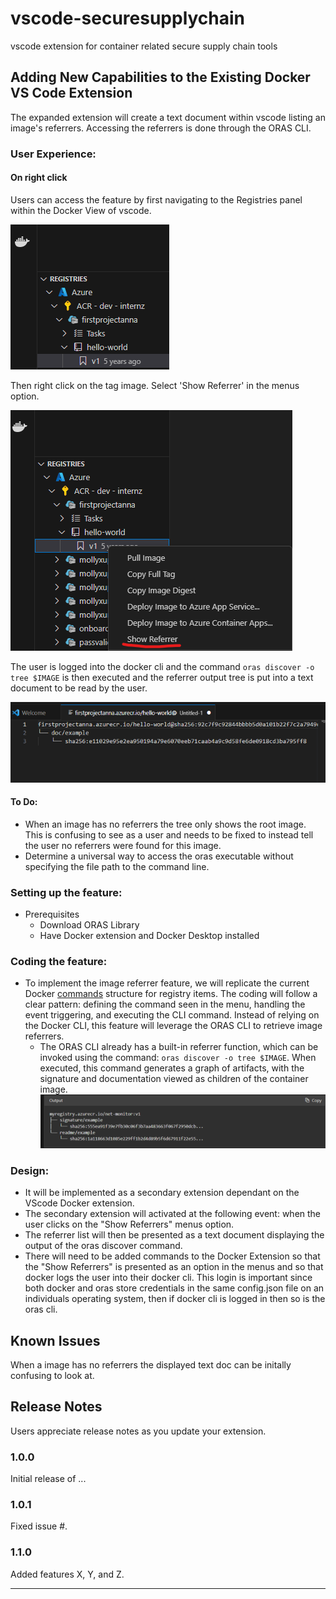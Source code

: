 # vscode-securesupplychain
vscode extension for container related secure supply chain tools
## Adding New Capabilities to the Existing Docker VS Code Extension
The expanded extension will create a text document within vscode listing an image's referrers. Accessing the referrers is done through the ORAS CLI.

### User Experience:
#### On right click
Users can access the feature by first navigating to the Registries panel within the Docker View of vscode. 

![Alt text](<resources/readme/commandGuide.png>)

Then right click on the tag image. Select 'Show Referrer' in the menus option.

![Alt text](resources/readme/showReferrerScreenshot.png)

The user is logged into the docker cli and the command `oras discover -o tree $IMAGE` is then executed and the referrer output tree is put into a text document to be read by the user.

![Alt text](resources/readme/textDoc.png)

#### To Do:
 - When an image has no referrers the tree only shows the root image. This is confusing to see as a user and needs to be fixed to instead tell the user no referrers were found for this image.
 - Determine a universal way to access the oras executable without specifying the file path to the command line.

### Setting up the feature:
- Prerequisites
    - Download ORAS Library
    - Have Docker extension and Docker Desktop installed

### Coding the feature:
-   To implement the image referrer feature, we will replicate the current Docker [commands](https://github.com/microsoft/vscode-docker/tree/main/src/commands) structure for registry items. The coding will follow a clear pattern: defining the command seen in the menu, handling the event triggering, and executing the CLI command. Instead of relying on the Docker CLI, this feature will leverage the ORAS CLI to retrieve image referrers.
    - The ORAS CLI already has a built-in referrer function, which can be invoked using the command: `oras discover -o tree $IMAGE`. When executed, this command generates a graph of artifacts, with the signature and documentation viewed as children of the container image.
    ![Alt text](resources/readme/CLIExample.png)

### Design:
- It will be implemented as a secondary extension dependant on the VScode Docker extension. 
- The secondary extension will activated at the following event: when the user clicks on the "Show Referrers" menus option.
- The referrer list will then be presented as a text document displaying the output of the oras discover command.
- There will need to be added commands to the Docker Extension so that the "Show Referrers" is presented as an option in the menus and so that docker logs the user into their docker cli. This login is important since both docker and oras store credentials in the same config.json file on an individuals operating system, then if docker cli is logged in then so is the oras cli. 

## Known Issues

When a image has no referrers the displayed text doc can be initally confusing to look at.

## Release Notes

Users appreciate release notes as you update your extension.

### 1.0.0

Initial release of ...

### 1.0.1

Fixed issue #.

### 1.1.0

Added features X, Y, and Z.

---

